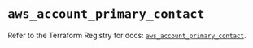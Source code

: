 # `aws_account_primary_contact`

Refer to the Terraform Registry for docs: [`aws_account_primary_contact`](https://registry.terraform.io/providers/hashicorp/aws/6.3.0/docs/resources/account_primary_contact).
